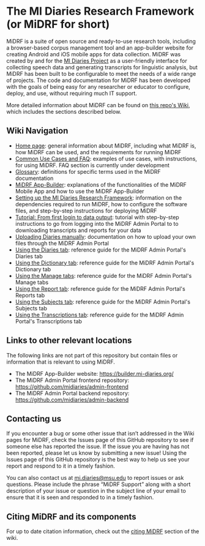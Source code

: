 # The MI Diaries Research Framework (or MiDRF for short)

MiDRF is a suite of open source and ready-to-use research tools, including a browser-based corpus management tool and an app-builder website for creating Android and iOS mobile apps for data collection. MiDRF was created by and for the [MI Diaries Project](https://mi-diaries.org) as a user-friendly interface for collecting speech data and generating transcripts for linguistic analysis, but MiDRF has been built to be configurable to meet the needs of a wide range of projects. The code and documentation for MiDRF has been developed with the goals of being easy for any researcher or educator to configure, deploy, and use, without requiring much IT support. 

More detailed information about MiDRF can be found on [this repo's Wiki](https://github.com/midiaries/datahub/wiki), which includes the sections described below.

## Wiki Navigation

* [Home page](https://github.com/midiaries/datahub/wiki): general information about MiDRF, including what MiDRF is, how MiDRF can be used, and the requirements for running MiDRF
* [Common Use Cases and FAQ](https://github.com/midiaries/datahub/wiki/Common-Uses-Cases-and-FAQ): examples of use cases, with instructions, for using MiDRF. FAQ section is currently under development
* [Glossary](https://github.com/midiaries/datahub/wiki/Glossary): definitions for specific terms used in the MiDRF documentation
* [MiDRF App-Builder](https://github.com/midiaries/datahub/wiki/MiDRF-App%E2%80%90Builder): explanations of the functionalities of the MiDRF Mobile App and how to use the MiDRF App-Builder
* [Setting up the MI Diaries Research Framework](https://github.com/midiaries/datahub/wiki/Setting-up-the-MI-Diaries-Research-Framework): information on the dependencies required to run MiDRF, how to configure the software files, and step-by-step instructions for deploying MiDRF
* [Tutorial: From first login to data output](https://github.com/midiaries/datahub/wiki/Tutorial:-From-first-login-to-data-output): tutorial with step-by-step instructions to go from logging into the MiDRF Admin Portal to to downloading transcripts and reports for your data
* [Uploading Diaries manually](https://github.com/midiaries/datahub/wiki/Uploading-Diaries-manually): documentation on how to upload your own files through the MiDRF Admin Portal
* [Using the Diaries tab](https://github.com/midiaries/datahub/wiki/Using-the-Diaries-tab): reference guide for the MiDRF Admin Portal's Diaries tab 
* [Using the Dictionary tab](https://github.com/midiaries/datahub/wiki/Using-the-Dictionary-tab): reference guide for the MiDRF Admin Portal's Dictionary tab
* [Using the Manage tabs](https://github.com/midiaries/datahub/wiki/Using-the-Manage-tabs): reference guide for the MiDRF Admin Portal's Manage tabs
* [Using the Report tab](https://github.com/midiaries/datahub/wiki/Using-the-Report-tab): reference guide for the MiDRF Admin Portal's Reports tab
* [Using the Subjects tab](https://github.com/midiaries/datahub/wiki/Using-the-Subjects-tab): reference guide for the MiDRF Admin Portal's Subjects tab
* [Using the Transcriptions tab](https://github.com/midiaries/datahub/wiki/Using-the-Transcriptions-tab): reference guide for the MiDRF Admin Portal's Transcriptions tab

## Links to other relevant locations

The following links are not part of this repository but contain files or information that is relevant to using MiDRF.

* The MiDRF App-Builder website: https://builder.mi-diaries.org/
* The MiDRF Admin Portal frontend repository: https://github.com/midiaries/admin-frontend
* The MiDRF Admin Portal backend repository: https://github.com/midiaries/admin-backend

## Contacting us

If you encounter a bug or some other issue that isn’t addressed in the Wiki pages for MiDRF, check the Issues page of this GitHub repository to see if someone else has reported the issue. If the issue you are having has not been reported, please let us know by submitting a new issue! Using the Issues page of this GitHub repository is the best way to help us see your report and respond to it in a timely fashion.

You can also contact us at [mi.diaries@msu.edu](mailto:mi.diaries@msu.edu) to report issues or ask questions. Please include the phrase “MiDRF Support” along with a short description of your issue or question in the subject line of your email to ensure that it is seen and responded to in a timely fashion.

## Citing MiDRF and its components

For up to date citation information, check out the [citing MiDRF](https://github.com/midiaries/datahub/wiki/Home/#Citing-MiDRF-and-its-components) section of the wiki.
